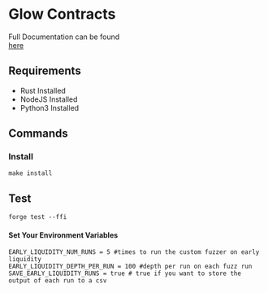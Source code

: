 # Glow Contracts
Full Documentation can be found  
<a href="https://solidity.glowlabs.org">here</a>

## Requirements
* Rust Installed
* NodeJS Installed
* Python3 Installed

## Commands

### Install
```make install```

## Test
```forge test --ffi```




#### Set Your Environment Variables
```env
EARLY_LIQUIDITY_NUM_RUNS = 5 #times to run the custom fuzzer on early liquidity
EARLY_LIQUIDITY_DEPTH_PER_RUN = 100 #depth per run on each fuzz run
SAVE_EARLY_LIQUIDITY_RUNS = true # true if you want to store the output of each run to a csv
```
